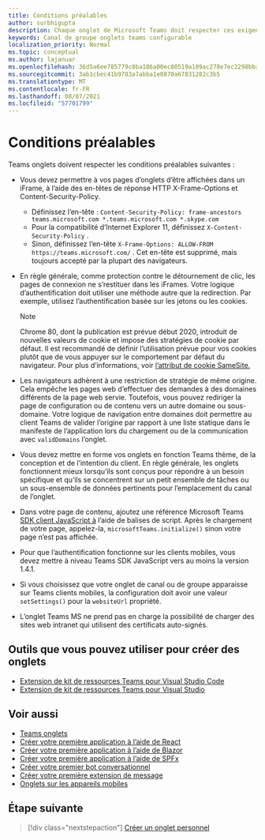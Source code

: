 ```yaml
---
title: Conditions préalables
author: surbhigupta
description: Chaque onglet de Microsoft Teams doit respecter ces exigences.
keywords: Canal de groupe onglets teams configurable
localization_priority: Normal
ms.topic: conceptual
ms.author: lajanuar
ms.openlocfilehash: 36d5a6ee785779c8ba186a00ec80519a189ac278e7ec2298bba82fb53f0a848a
ms.sourcegitcommit: 3ab1cbec41b9783a7abba1e0870a67831282c3b5
ms.translationtype: MT
ms.contentlocale: fr-FR
ms.lasthandoff: 08/07/2021
ms.locfileid: "57701799"
---
```

# <a name="prerequisites"></a>Conditions préalables

Teams onglets doivent respecter les conditions préalables suivantes :

* Vous devez permettre à vos pages d’onglets d’être affichées dans un iFrame, à l’aide des en-têtes de réponse HTTP X-Frame-Options et Content-Security-Policy.
  * Définissez l’en-tête : `Content-Security-Policy: frame-ancestors teams.microsoft.com *.teams.microsoft.com *.skype.com`
  * Pour la compatibilité d’Internet Explorer 11, définissez `X-Content-Security-Policy` .
  * Sinon, définissez l’en-tête `X-Frame-Options: ALLOW-FROM https://teams.microsoft.com/` . Cet en-tête est supprimé, mais toujours accepté par la plupart des navigateurs.

* En règle générale, comme protection contre le détournement de clic, les pages de connexion ne s’restituer dans les iFrames. Votre logique d’authentification doit utiliser une méthode autre que la redirection. Par exemple, utilisez l’authentification basée sur les jetons ou les cookies.

    > [!NOTE]
    > Chrome 80, dont la publication est prévue début 2020, introduit de nouvelles valeurs de cookie et impose des stratégies de cookie par défaut. Il est recommandé de définir l’utilisation prévue pour vos cookies plutôt que de vous appuyer sur le comportement par défaut du navigateur. Pour plus d’informations, voir [l’attribut de cookie SameSite.](../../resources/samesite-cookie-update.md)

* Les navigateurs adhèrent à une restriction de stratégie de même origine. Cela empêche les pages web d’effectuer des demandes à des domaines différents de la page web servie. Toutefois, vous pouvez rediriger la page de configuration ou de contenu vers un autre domaine ou sous-domaine. Votre logique de navigation entre domaines doit permettre au client Teams de valider l’origine par rapport à une liste statique dans le manifeste de l’application lors du chargement ou de la communication avec `validDomains` l’onglet.

* Vous devez mettre en forme vos onglets en fonction Teams thème, de la conception et de l’intention du client. En règle générale, les onglets fonctionnent mieux lorsqu’ils sont conçus pour répondre à un besoin spécifique et qu’ils se concentrent sur un petit ensemble de tâches ou un sous-ensemble de données pertinents pour l’emplacement du canal de l’onglet.

* Dans votre page de contenu, ajoutez une référence Microsoft Teams [SDK client JavaScript à](/javascript/api/overview/msteams-client) l’aide de balises de script. Après le chargement de votre page, appelez-la, `microsoftTeams.initialize()` sinon votre page n’est pas affichée.

* Pour que l’authentification fonctionne sur les clients mobiles, vous devez mettre à niveau Teams SDK JavaScript vers au moins la version 1.4.1.

* Si vous choisissez que votre onglet de canal ou de groupe apparaisse sur Teams clients mobiles, la configuration doit avoir une valeur `setSettings()` pour la `websiteUrl` propriété.

* L’onglet Teams MS ne prend pas en charge la possibilité de charger des sites web intranet qui utilisent des certificats auto-signés.

## <a name="tools-you-can-use-to-build-tabs"></a>Outils que vous pouvez utiliser pour créer des onglets
* [Extension de kit de ressources Teams pour Visual Studio Code](../../toolkit/visual-studio-code-overview.md)
* [Extension de kit de ressources Teams pour Visual Studio](../../toolkit/visual-studio-overview.md)

## <a name="see-also"></a>Voir aussi

* [Teams onglets](~/tabs/what-are-tabs.md)
* [Créer votre première application à l’aide de React](../../get-started/first-app-react.md)
* [Créer votre première application à l’aide de Blazor](../../get-started/first-app-blazor.md)
* [Créer votre première application à l’aide de SPFx](../../get-started/first-app-spfx.md)
* [Créer votre premier bot conversationnel](../../get-started/first-app-bot.md)
* [Créer votre première extension de message](../../get-started/first-message-extension.md)
* [Onglets sur les appareils mobiles](~/tabs/design/tabs-mobile.md)

## <a name="next-step"></a>Étape suivante

> [!div class="nextstepaction"]
> [Créer un onglet personnel](~/tabs/how-to/create-personal-tab.md)
